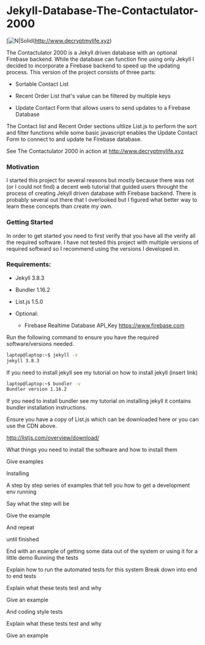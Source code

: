 
# Jekyll-Database-The-Contactulator-2000

[![N|Solid](http://i63.tinypic.com/netec.png)(http://www.decryptmylife.xyz)

The Contactulator 2000 is a Jekyll driven database with an optional Firebase backend.  While the database can function fine using only Jekyll I decided to incorporate a Firebase backend to speed up the updating process.  This version of the project consists of three parts:

- Sortable Contact List

- Recent Order List that's value can be filtered by multiple keys

- Update Contact Form that allows users to send updates to a Firebase Database

The Contact list and Recent Order sections ultlize List.js to perform the sort and filter functions while some basic javascript enables the Update Contact Form to connect to and update he Firebase database.  

See The Contactulator 2000 in action at http://www.decryptmylife.xyz 

### Motivation

I started this project for several reasons but mostly because there was not (or I could not find) a decent web tutorial that guided users throught the process of creating Jekyll driven database with Firebase backend.  There is probably several out there that I overlooked but I figured what better way to learn these concepts than create my own.  

### Getting Started

In order to get started you need to first verify that you have all the verify all the required software. I have not tested this project with multiple versions of required softward so I recommend using the versions I developed in.  

### Requirements:

- Jekyll 3.8.3
- Bundler 1.16.2
- List.js 1.5.0 <script src="//cdnjs.cloudflare.com/ajax/libs/list.js/1.5.0/list.min.js"></script>

- Optional:
     - Firebase Realtime Database API_Key  https://www.firebase.com 

Run the following command to ensure you have the required software/versions needed.
```sh
laptop@laptop:~$ jekyll -v
jekyll 3.8.3
```
If you need to install jekyll see my tutorial on how to install jekyll (insert link)
```sh
laptop@laptop:~$ bundler -v
Bundler version 1.16.2
```
If you need to install bundler see my tutorial on installing jekyll it contains bundler installation instructions.

Ensure you have a copy of List.js which can be downloaded here or you can use the CDN above.  

http://listjs.com/overview/download/

What things you need to install the software and how to install them

Give examples

Installing

A step by step series of examples that tell you how to get a development env running

Say what the step will be

Give the example

And repeat

until finished

End with an example of getting some data out of the system or using it for a little demo
Running the tests

Explain how to run the automated tests for this system
Break down into end to end tests

Explain what these tests test and why

Give an example

And coding style tests

Explain what these tests test and why

Give an example
